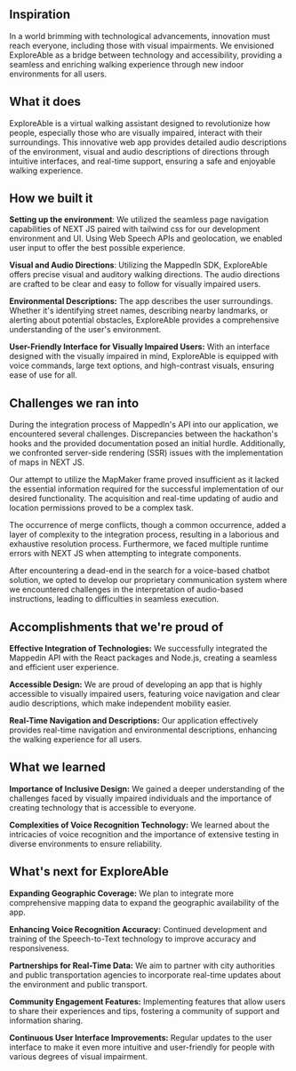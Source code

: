 ## Inspiration
In a world brimming with technological advancements, innovation must reach everyone, including those with visual impairments. We envisioned ExploreAble as a bridge between technology and accessibility, providing a seamless and enriching walking experience through new indoor environments for all users.

## What it does
ExploreAble is a virtual walking assistant designed to revolutionize how people, especially those who are visually impaired, interact with their surroundings. This innovative web app provides detailed audio descriptions of the environment, visual and audio descriptions of directions through intuitive interfaces, and real-time support, ensuring a safe and enjoyable walking experience.

## How we built it
**Setting up the environment**: We utilized the seamless page navigation capabilities of NEXT JS paired with tailwind css for our development environment and UI. Using Web Speech APIs and geolocation, we enabled user input to offer the best possible experience.

**Visual and Audio Directions**: Utilizing the MappedIn SDK, ExploreAble offers precise visual and auditory walking directions. The audio directions are crafted to be clear and easy to follow for visually impaired users.

**Environmental Descriptions:**  The app describes the user surroundings. Whether it's identifying street names, describing nearby landmarks, or alerting about potential obstacles, ExploreAble provides a comprehensive understanding of the user's environment.

**User-Friendly Interface for Visually Impaired Users:** With an interface designed with the visually impaired in mind, ExploreAble is equipped with voice commands, large text options, and high-contrast visuals, ensuring ease of use for all.

## Challenges we ran into

During the integration process of MappedIn's API into our application, we encountered several challenges. Discrepancies between the hackathon's hooks and the provided documentation posed an initial hurdle. Additionally, we confronted server-side rendering (SSR) issues with the implementation of maps in NEXT JS.

Our attempt to utilize the MapMaker frame proved insufficient as it lacked the essential information required for the successful implementation of our desired functionality. The acquisition and real-time updating of audio and location permissions proved to be a complex task.

The occurrence of merge conflicts, though a common occurrence, added a layer of complexity to the integration process, resulting in a laborious and exhaustive resolution process. Furthermore, we faced multiple runtime errors with NEXT JS when attempting to integrate components.

After encountering a dead-end in the search for a voice-based chatbot solution, we opted to develop our proprietary communication system where we encountered challenges in the interpretation of audio-based instructions, leading to difficulties in seamless execution.


## Accomplishments that we're proud of
**Effective Integration of Technologies:** We successfully integrated the Mappedin API with the React packages and Node.js, creating a seamless and efficient user experience.

**Accessible Design:** We are proud of developing an app that is highly accessible to visually impaired users, featuring voice navigation and clear audio descriptions, which make independent mobility easier.

**Real-Time Navigation and Descriptions:** Our application effectively provides real-time navigation and environmental descriptions, enhancing the walking experience for all users.

## What we learned
**Importance of Inclusive Design:** We gained a deeper understanding of the challenges faced by visually impaired individuals and the importance of creating technology that is accessible to everyone.

**Complexities of Voice Recognition Technology:** We learned about the intricacies of voice recognition and the importance of extensive testing in diverse environments to ensure reliability.

## What's next for ExploreAble
**Expanding Geographic Coverage:** We plan to integrate more comprehensive mapping data to expand the geographic availability of the app.

**Enhancing Voice Recognition Accuracy:** Continued development and training of the Speech-to-Text technology to improve accuracy and responsiveness.

**Partnerships for Real-Time Data:** We aim to partner with city authorities and public transportation agencies to incorporate real-time updates about the environment and public transport.

**Community Engagement Features:** Implementing features that allow users to share their experiences and tips, fostering a community of support and information sharing.

**Continuous User Interface Improvements:** Regular updates to the user interface to make it even more intuitive and user-friendly for people with various degrees of visual impairment.
